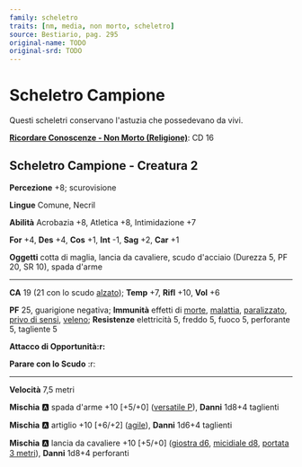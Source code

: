 ```yaml
---
family: scheletro
traits: [nm, media, non morto, scheletro]
source: Bestiario, pag. 295
original-name: TODO
original-srd: TODO
---
```


# Scheletro Campione

Questi scheletri conservano l'astuzia che possedevano da vivi.

**[Ricordare Conoscenze - Non Morto (Religione)](/azioni/ricordare-conoscenze)**: CD 16

## Scheletro Campione - Creatura 2

**Percezione** +8; scurovisione

**Lingue** Comune, Necril

**Abilità** Acrobazia +8, Atletica +8, Intimidazione +7

**For** +4, **Des** +4, **Cos** +1, **Int** -1, **Sag** +2, **Car** +1

**Oggetti** cotta di maglia, lancia da cavaliere, scudo d'acciaio (Durezza 5, PF 20, SR 10), spada d'arme

***

**CA** 19 (21 con lo scudo [alzato](/azioni/alzare-lo-scudo)); **Temp** +7, **Rifl** +10, **Vol** +6

**PF** 25, guarigione negativa; **Immunità** effetti di [morte](/tratti/morte), [malattia](/tratti/malattia), [paralizzato](/condizioni/paralizzato), [privo di sensi](/condizioni/privo-di-sensi), [veleno](/tratti/veleno); **Resistenze** elettricità 5, freddo 5, fuoco 5, perforante 5, tagliente 5

**Attacco di Opportunità:r:**

**Parare con lo Scudo** :r:

***

**Velocità** 7,5 metri

**Mischia** :a: spada d'arme +10 \[+5/+0] ([versatile P](/tratti/versatile)), **Danni** 1d8+4 taglienti

**Mischia** :a: artiglio +10 \[+6/+2] ([agile](/tratti/agile)), **Danni** 1d6+4 taglienti

**Mischia** :a: lancia da cavaliere +10 \[+5/+0] ([giostra d6](/tratti/giostra), [micidiale d8](/tratti/micidiale), [portata 3 metri](/tratti/portata)), **Danni** 1d8+4 perforanti
